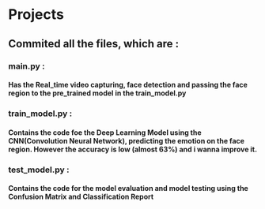 # Projects

## Commited all the files, which are :
### main.py :
#### Has the Real_time video capturing, face detection and passing the face region to the pre_trained model in the train_model.py
### train_model.py :
#### Contains the code foe the Deep Learning Model using the CNN(Convolution Neural Network), predicting the emotion on the face region. However the accuracy is low (almost 63%) and i wanna improve it.
### test_model.py :
#### Contains the code for the model evaluation and model testing using the Confusion Matrix and Classification Report
